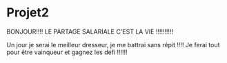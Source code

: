 # Projet2
BONJOUR!!!! LE PARTAGE SALARIALE C'EST LA VIE !!!!!!!!!!

Un jour je serai le meilleur dresseur, je me battrai sans répit !!!!
Je ferai tout pour être vainqueur et gagnez les défi !!!!!!
